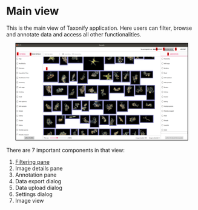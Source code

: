 # Main view

This is the main view of Taxonify application. Here users can filter, browse and annotate data and access all other functionalities.

<p align="center">
  <img src="static/main_view.png" width=90% height=90% border=1>
</p>

There are 7 important components in that view:

1. [Filtering pane](../filtering_pane/README.md)
2. Image details pane
3. Annotation pane
4. Data export dialog
5. Data upload dialog
6. Settings dialog
7. Image view
